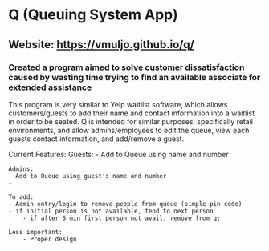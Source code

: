 # Q (Queuing System App)
## Website: https://vmuljo.github.io/q/
### Created a program aimed to solve customer dissatisfaction caused by wasting time trying to find an available associate for extended assistance

This program is very similar to Yelp waitlist software, which allows customers/guests to add their name and contact information into a waitlist in order to be seated. Q is intended for similar purposes, specifically retail environments, and allow admins/employees to edit the queue, view each guests contact information, and add/remove a guest.

Current Features:
    Guests:
    - Add to Queue using name and number

    Admins:
    - Add to Queue using guest's name and number
    - 

    To add:
    - Admin entry/login to remove people from queue (simple pin code)
    - if initial person is not available, tend to next person
        - if after 5 min first person not avail, remove from q;
        
    Less important:
        - Proper design